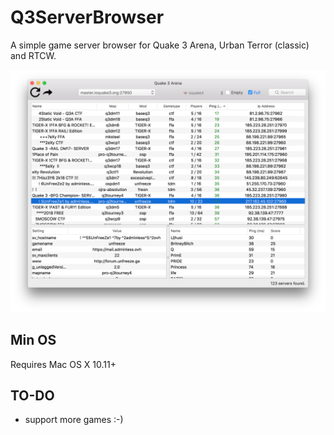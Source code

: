 Q3ServerBrowser
==============
A simple game server browser for Quake 3 Arena, Urban Terror (classic) and RTCW.

![1](Q3ServerBrowser.png)

## Min OS
Requires Mac OS X 10.11+

## TO-DO
- support more games :-)
